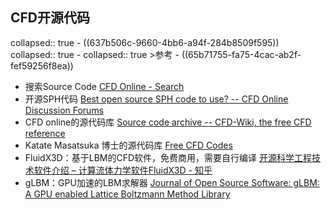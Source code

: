 ## CFD开源代码
collapsed:: true
	- ((637b506c-9660-4bb6-a94f-284b8509f595))
	  collapsed:: true
		- collapsed:: true
		  >参考
			- ((65b71755-fa75-4cac-ab2f-fef59256f8ea))
- 搜索Source Code [CFD Online - Search](https://www.cfd-online.com/Search/)
- 开源SPH代码 [Best open source SPH code to use? -- CFD Online Discussion Forums](https://www.cfd-online.com/Forums/main/206406-best-open-source-sph-code-use.html)
- CFD online的源代码库 [Source code archive -- CFD-Wiki, the free CFD reference](https://www.cfd-online.com/Wiki/Source_code_archive)
- Katate Masatsuka 博士的源代码库 [Free CFD Codes](http://ossanworld.com/cfdbooks/cfdcodes.html)
- FluidX3D：基于LBM的CFD软件，免费商用，需要自行编译 [开源科学工程技术软件介绍 – 计算流体力学软件FluidX3D - 知乎](https://zhuanlan.zhihu.com/p/695588104)
- gLBM：GPU加速的LBM求解器 [Journal of Open Source Software: gLBM: A GPU enabled Lattice Boltzmann Method Library](https://joss.theoj.org/papers/10.21105/joss.02555)